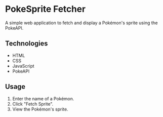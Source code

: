 # PokeSprite Fetcher
A simple web application to fetch and display a Pokémon's sprite using the PokeAPI.

## Technologies
- HTML
- CSS
- JavaScript
- PokeAPI

## Usage
1. Enter the name of a Pokémon.
2. Click "Fetch Sprite".
3. View the Pokémon's sprite.

